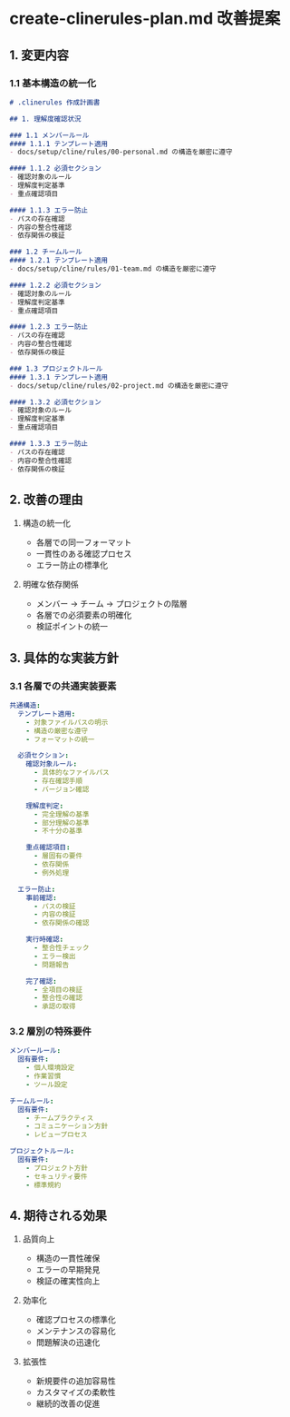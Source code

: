# create-clinerules-plan.md 改善提案

## 1. 変更内容

### 1.1 基本構造の統一化

```markdown
# .clinerules 作成計画書

## 1. 理解度確認状況

### 1.1 メンバールール
#### 1.1.1 テンプレート適用
- docs/setup/cline/rules/00-personal.md の構造を厳密に遵守

#### 1.1.2 必須セクション
- 確認対象のルール
- 理解度判定基準
- 重点確認項目

#### 1.1.3 エラー防止
- パスの存在確認
- 内容の整合性確認
- 依存関係の検証

### 1.2 チームルール
#### 1.2.1 テンプレート適用
- docs/setup/cline/rules/01-team.md の構造を厳密に遵守

#### 1.2.2 必須セクション
- 確認対象のルール
- 理解度判定基準
- 重点確認項目

#### 1.2.3 エラー防止
- パスの存在確認
- 内容の整合性確認
- 依存関係の検証

### 1.3 プロジェクトルール
#### 1.3.1 テンプレート適用
- docs/setup/cline/rules/02-project.md の構造を厳密に遵守

#### 1.3.2 必須セクション
- 確認対象のルール
- 理解度判定基準
- 重点確認項目

#### 1.3.3 エラー防止
- パスの存在確認
- 内容の整合性確認
- 依存関係の検証
```

## 2. 改善の理由

1. 構造の統一化
   - 各層での同一フォーマット
   - 一貫性のある確認プロセス
   - エラー防止の標準化

2. 明確な依存関係
   - メンバー → チーム → プロジェクトの階層
   - 各層での必須要素の明確化
   - 検証ポイントの統一

## 3. 具体的な実装方針

### 3.1 各層での共通実装要素

```yaml
共通構造:
  テンプレート適用:
    - 対象ファイルパスの明示
    - 構造の厳密な遵守
    - フォーマットの統一

  必須セクション:
    確認対象ルール:
      - 具体的なファイルパス
      - 存在確認手順
      - バージョン確認

    理解度判定:
      - 完全理解の基準
      - 部分理解の基準
      - 不十分の基準

    重点確認項目:
      - 層固有の要件
      - 依存関係
      - 例外処理

  エラー防止:
    事前確認:
      - パスの検証
      - 内容の検証
      - 依存関係の確認

    実行時確認:
      - 整合性チェック
      - エラー検出
      - 問題報告

    完了確認:
      - 全項目の検証
      - 整合性の確認
      - 承認の取得
```

### 3.2 層別の特殊要件

```yaml
メンバールール:
  固有要件:
    - 個人環境設定
    - 作業習慣
    - ツール設定

チームルール:
  固有要件:
    - チームプラクティス
    - コミュニケーション方針
    - レビュープロセス

プロジェクトルール:
  固有要件:
    - プロジェクト方針
    - セキュリティ要件
    - 標準規約
```

## 4. 期待される効果

1. 品質向上
   - 構造の一貫性確保
   - エラーの早期発見
   - 検証の確実性向上

2. 効率化
   - 確認プロセスの標準化
   - メンテナンスの容易化
   - 問題解決の迅速化

3. 拡張性
   - 新規要件の追加容易性
   - カスタマイズの柔軟性
   - 継続的改善の促進